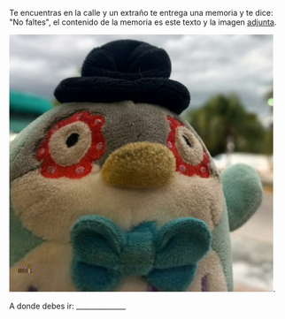 Te encuentras en la calle y un extraño te entrega una memoria y te dice: "No faltes", el contenido de la memoria es este texto y la imagen [adjunta]('./CTF-1.jpg').


![Imagen](./CTF-1.jpg).

A donde debes ir: ______________

